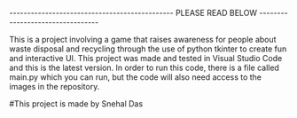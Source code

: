 ----------------------------------------------    PLEASE READ BELOW    ---------------------------------

This is a project involving a game that raises awareness for people about waste disposal and recycling through the use of python tkinter to create fun and interactive UI.
This project was made and tested in Visual Studio Code and this is the latest version.
In order to run this code, there is a file called main.py which you can run, but the code will also need access to the images in the repository.

#This project is made by Snehal Das
